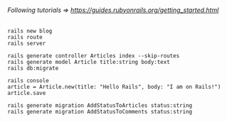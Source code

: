 ###### Following tutorials => https://guides.rubyonrails.org/getting_started.html

```rails
rails new blog
rails route
rails server
```

```rails
rails generate controller Articles index --skip-routes
rails generate model Article title:string body:text
rails db:migrate
```

```rails
rails console
article = Article.new(title: "Hello Rails", body: "I am on Rails!")
article.save
```

```rails
rails generate migration AddStatusToArticles status:string
rails generate migration AddStatusToComments status:string
```